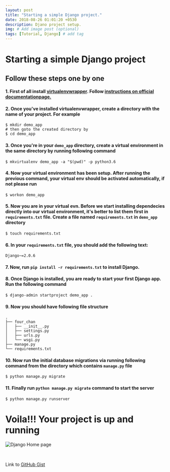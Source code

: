 ```yaml
---
layout: post
title: "Starting a simple Django project."
date: 2018-08-26 01:01:20 +0530
description: Djano project setup.
img: # Add image post (optional)
tags: [Tutorial, Django] # add tag
---
```


# Starting a simple Django project
## Follow these steps one by one
#### 1. First of all install [virtualenvwrapper](https://virtualenvwrapper.readthedocs.io/). Follow [instructions on official documentationpage.](https://virtualenvwrapper.readthedocs.io/en/latest/install.html)
#### 2. Once you've installed virtualenvwrapper, create a directory with the name of your project. For example
```shell
$ mkdir demo_app
# then goto the created directory by
$ cd demo_app
```

#### 3. Once you're in your `demo_app` directory, create a virtual environment in the same directory by running following command
```shell
$ mkvirtualenv demo_app -a "$(pwd)" -p python3.6
```

#### 4. Now your virtual environment has been setup. After running the previous command, your virtual env should be activated automatically, if not please run
```shell
$ workon demo_app
```

#### 5. Now you are in your virtual evn. Before we start installing dependecies directly into our virtual environment, it's better to list them first in `requirements.txt` file. Create a file named `requirements.txt` in `demo_app` directory
```shell
$ touch requirements.txt
```

#### 6. In your `requirements.txt` file, you should add the following text:
```text
Django~=2.0.6
```

#### 7. Now, run `pip install -r requirements.txt` to install Django.

#### 8. Once Django is installed, you are ready to start your first Django app. Run the following command
```shell
$ django-admin startproject demo_app .
```

#### 9. Now you should have following file structure
```
.
├── four_chan
│   ├── __init__.py
│   ├── settings.py
│   ├── urls.py
│   └── wsgi.py
├── manage.py
└── requirements.txt
```

#### 10. Now run the initial database migrations via running following command from the directory which contains `manage.py` file
```shell
$ python manage.py migrate
```

#### 11. Finally run `python manage.py migrate` command to start the server
```shell
$ python manage.py runserver
```
# Voila!!! Your project is up and running
![Django Home page]({{site.baseurl}}/assets/img/django.png)

<br>

Link to [GitHub Gist](https://gist.github.com/akashgiricse/efe626272fc7223f41b2140675f598e3)
